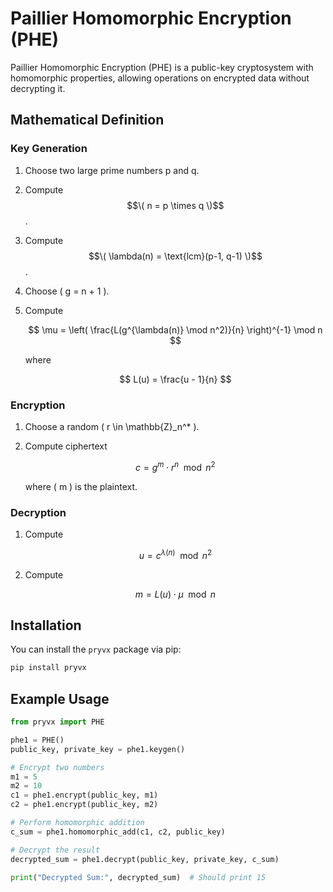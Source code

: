 # Paillier Homomorphic Encryption (PHE)

Paillier Homomorphic Encryption (PHE) is a public-key cryptosystem with homomorphic properties, allowing operations on encrypted data without decrypting it.

## Mathematical Definition

### Key Generation
1. Choose two large prime numbers p and q.
2. Compute $$\( n = p \times q \)$$.
3. Compute $$\( \lambda(n) = \text{lcm}(p-1, q-1) \)$$.
4. Choose \( g = n + 1 \).
5. Compute 

   $$ 
   \mu = \left( \frac{L(g^{\lambda(n)} \mod n^2)}{n} \right)^{-1} \mod n 
   $$

   where 

   $$
   L(u) = \frac{u - 1}{n} 
   $$

### Encryption
1. Choose a random \( r \in \mathbb{Z}_n^* \).
2. Compute ciphertext 

   $$ 
   c = g^m \cdot r^n \mod n^2 
   $$

   where \( m \) is the plaintext.

### Decryption
1. Compute 

   $$ 
   u = c^{\lambda(n)} \mod n^2 
   $$

2. Compute 

   $$ 
   m = L(u) \cdot \mu \mod n 
   $$

## Installation

You can install the `pryvx` package via pip:

```sh
pip install pryvx
```

## Example Usage

```python
from pryvx import PHE

phe1 = PHE()
public_key, private_key = phe1.keygen()

# Encrypt two numbers
m1 = 5
m2 = 10
c1 = phe1.encrypt(public_key, m1)
c2 = phe1.encrypt(public_key, m2)

# Perform homomorphic addition
c_sum = phe1.homomorphic_add(c1, c2, public_key)

# Decrypt the result
decrypted_sum = phe1.decrypt(public_key, private_key, c_sum)

print("Decrypted Sum:", decrypted_sum)  # Should print 15
